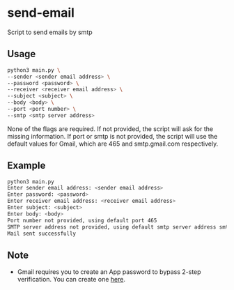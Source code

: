 # send-email

Script to send emails by smtp

## Usage

```bash
python3 main.py \
--sender <sender email address> \
--password <password> \
--receiver <receiver email address> \
--subject <subject> \
--body <body> \
--port <port number> \
--smtp <smtp server address>
```

None of the flags are required. If not provided, the script will ask for the missing information. If port or smtp is not provided, the script will use the default values for Gmail, which are 465 and smtp.gmail.com respectively.

## Example

```bash
python3 main.py
Enter sender email address: <sender email address>
Enter password: <password>
Enter receiver email address: <receiver email address>
Enter subject: <subject>
Enter body: <body>
Port number not provided, using default port 465
SMTP server address not provided, using default smtp server address smtp.gmail.com
Mail sent successfully
```

## Note

- Gmail requires you to create an App password to bypass 2-step verification. You can create one [here](https://myaccount.google.com/apppasswords).
